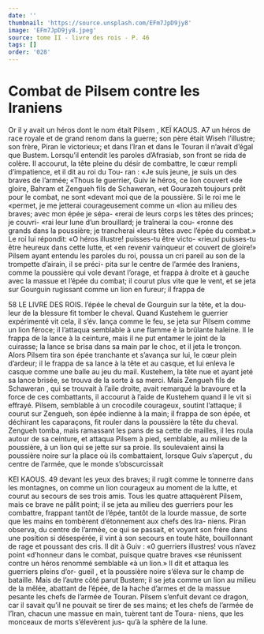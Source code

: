 ```yaml
---
date: ''
thumbnail: 'https://source.unsplash.com/EFm7JpD9jy8'
image: 'EFm7JpD9jy8.jpeg'
source: tome II - livre des rois - P. 46
tags: []
order: '028'
---
```


# Combat de Pilsem contre les Iraniens

Or il y avait un héros dont le nom était Pilsem ,
KEÏ KAOUS. A7 un héros de race royale et de grand renom dans la
guerre; son père était Wiseh l’illustre; son frère, Piran le victorieux; et dans l’Iran et dans le Touran il n’avait d’égal que Bustem. Lorsqu’il entendit les
paroles d’Afrasiab, son front se rida de colère. Il accourut, la tête pleine du désir de combattre, le cœur rempli d’impatience, et il dit au roi du Tou- ran : «Je suis jeune, je suis un des braves de l’armée; «Thous le guerrier, Guiv le héros, ce lion couvert «de gloire, Bahram et Zengueh fils de Schaweran, «et Gourazeh toujours prêt pour le combat, ne sont «devant moi que de la poussière. Si le roi me le «permet, je me jetterai courageusement comme un «lion au milieu des braves; avec mon épée je sépa-
«rerai de leurs corps les têtes des princes; je couvri- «rai leur lune d’un brouillard; je traînerai la cou- «ronne des grands dans la poussière; je trancherai «leurs têtes avec l’épée du combat.» Le roi lui
répondit: «O héros illustre! puisses-tu être victo-
«rieuxl puisses-tu être heureux dans cette lutte, et «en revenir vainqueur et couvert de gloire!» Pilsem ayant entendu les paroles du roi, poussa un cri pareil au son de la trompette d’airain, il se préci-
pita sur le centre de l’armée des Iraniens, comme la poussière qui vole devant l’orage, et frappa à droite
et à gauche avec la massue et l’épée du combat; il
courut plus vite que le vent, et se jeta sur Gourguin
rugissant comme un lion en fureur; il frappa de

58 LE LIVRE DES ROIS. l’épée le cheval de Gourguin sur la tête, et la dou-
leur de la blessure fit tomber le cheval. Quand Kustehem le guerrier expérimenté vit cela, il s’év.
lança comme le feu, se jeta sur Pilsem comme un lion féroce; il l’attaqua semblable à une flamme è la brûlante haleine. Il le frappa de la lance à la ceinture, mais il ne put entamer le joint de la cuirasse; la lance se brisa dans sa main par le choc, et il jeta le tronçon. Alors Pilsem tira son épée tranchante et s’avança sur lui, le cœur plein d’ardeur; il le frappa
de sa lance à la tête et au casque, et lui enleva le casque comme une balle au jeu du mail. Kustehem, la tête nue et ayant jeté sa lance brisée, se trouva de
la sorte à sa merci. Mais Zengueh fils de Schaweran , qui se trouvait à l’aile droite, avait remarqué la bravoure et la force de ces combattants, il accourut à l’aide de Kustehem quand il le vit si effrayé. Pilsem, semblable à un crocodile courageux, soutint l’attaque; il courut sur Zengueh, son épée indienne
à la main; il frappa de son épée, et déchirant les caparaçons, fit rouler dans la poussière la tête du cheval. Zengueh tomba, mais ramassant les pans de sa cette de mailles, il les roula autour de sa ceinture, et attaqua Pilsem à pied, semblable, au milieu de la poussière, à un lion qui se jette sur sa proie. Ils soulevaient ainsi la poussière noire sur la place où ils combattaient, lorsque Guiv s’aperçut , du
centre de l’armée, que le monde s’obscurcissait

KEI KAOUS. 49 devant les yeux des braves; il rugit comme le tonnerre
dans les montagnes, on comme un lion courageux au moment de la lutte, et courut au secours de ses trois amis. Tous les quatre attaquèrent Pilsem, mais ce brave ne pâlit point; il se jeta au milieu des guerriers pour les combattre, frappant tantôt de l’épée, tantôt de la lourde massue, de sorte que les
mains en tombèrent d’étonnement aux chefs des Ira- niens. Piran observa, du centre de l’armée, ce qui
se passait, et voyant son frère dans une position si désespérée, il vint à son secours en toute hâte, bouillonnant de rage et poussant des cris. Il dit à Guiv : «0 guerriers illustres! vous n’avez point «d’honneur dans le combat, puisque quatre braves
«se réunissent contre un héros renommé semblable
«à un lion.» Il dit et attaqua les guerriers pleins d’or-
gueil , et la poussière noire s’éleva sur le champ de bataille. Mais de l’autre côté parut Bustem; il se jeta comme un lion au milieu de la mêlée, abattant de l’épée, de la hache d’armes et de la massue pesante
les chefs de l’armée de Touran. Pilsem s’enfuit
devant ce dragon, car il savait qu’il ne pouvait se tirer de ses mains; et les chefs de l’armée de l’Iran,
chacun une massue en main, tuèrent tant de Toura- niens, que les monceaux de morts s’élevèrent jus-
qu’à la sphère de la lune.
